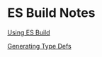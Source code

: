 # ES Build Notes

[Using ES Build](https://janessagarrow.com/blog/typescript-and-esbuild/)

[Generating Type Defs](https://janessagarrow.com/blog/typescript-and-esbuild/#generating-type-definitions)
